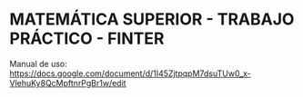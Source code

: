 # MATEMÁTICA SUPERIOR - TRABAJO PRÁCTICO - FINTER


Manual de uso: https://docs.google.com/document/d/1I45ZjtpqpM7dsuTUw0_x-VlehuKy8QcMpftnrPgBr1w/edit
